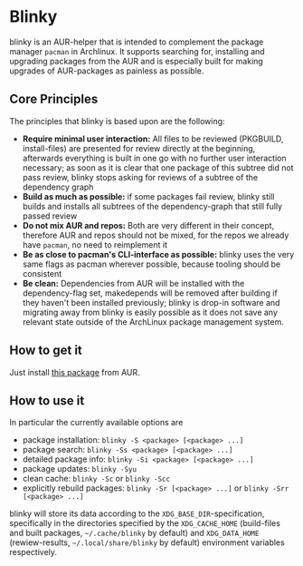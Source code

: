 # Blinky

blinky is an AUR-helper that is intended to complement the package manager `pacman` in Archlinux.
It supports searching for, installing and upgrading packages from the AUR and is especially built for making upgrades of AUR-packages as painless as possible.

## Core Principles

The principles that blinky is based upon are the following:

  * **Require minimal user interaction:** All files to be reviewed (PKGBUILD, install-files) are presented for review directly at the beginning, afterwards everything is built in one go with no further user interaction necessary; as soon as it is clear that one package of this subtree did not pass review, blinky stops asking for reviews of a subtree of the dependency graph 
  * **Build as much as possible:** if some packages fail review, blinky still builds and installs all subtrees of the dependency-graph that still fully passed review
  * **Do not mix AUR and repos:** Both are very different in their concept, therefore AUR and repos should not be mixed, for the repos we already have `pacman`, no need to reimplement it
  * **Be as close to pacman's CLI-interface as possible:** blinky uses the very same flags as pacman wherever possible, because tooling should be consistent
  * **Be clean:** Dependencies from AUR will be installed with the dependency-flag set, makedepends will be removed after building if they haven't been installed previously; blinky is drop-in software and migrating away from blinky is easily possible as it does not save any relevant state outside of the ArchLinux package management system.


## How to get it

Just install [this package](https://aur.archlinux.org/packages/blinky) from AUR.

## How to use it

In particular the currently available options are

  * package installation: `blinky -S <package> [<package> ...]`
  * package search: `blinky -Ss <package> [<package> ...]`
  * detailed package info: `blinky -Si <package> [<package> ...]`
  * package updates: `blinky -Syu`
  * clean cache: `blinky -Sc` or `blinky -Scc`
  * explicitly rebuild packages: `blinky -Sr [<package> ...]` or `blinky -Srr [<package> ...]`

blinky will store its data according to the `XDG_BASE_DIR`-specification, specifically in the directories specified by the `XDG_CACHE_HOME` (build-files and built packages, `~/.cache/blinky` by default) and `XDG_DATA_HOME` (rewiew-results, `~/.local/share/blinky` by default) environment variables respectively.
